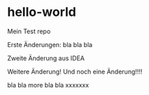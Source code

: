 # hello-world
Mein Test repo

Erste Änderungen: bla bla bla


Zweite Änderung aus IDEA

Weitere Änderung!
Und noch eine Änderung!!!!

bla bla  more bla bla
xxxxxxx
